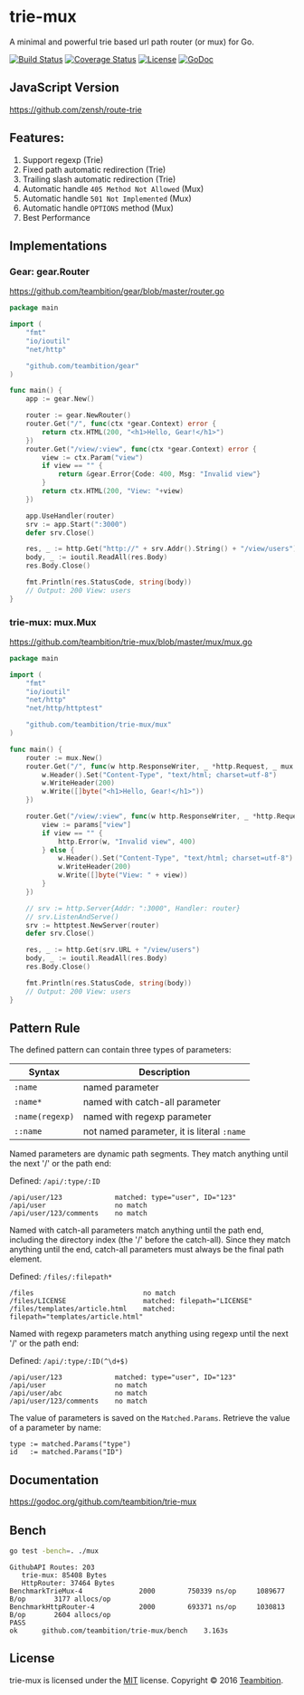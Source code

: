 trie-mux
====
A minimal and powerful trie based url path router (or mux) for Go.

[![Build Status](http://img.shields.io/travis/teambition/trie-mux.svg?style=flat-square)](https://travis-ci.org/teambition/trie-mux)
[![Coverage Status](http://img.shields.io/coveralls/teambition/trie-mux.svg?style=flat-square)](https://coveralls.io/r/teambition/trie-mux)
[![License](http://img.shields.io/badge/license-mit-blue.svg?style=flat-square)](https://raw.githubusercontent.com/teambition/trie-mux/master/LICENSE)
[![GoDoc](http://img.shields.io/badge/go-documentation-blue.svg?style=flat-square)](http://godoc.org/github.com/teambition/trie-mux)

## JavaScript Version

https://github.com/zensh/route-trie

## Features:

1. Support regexp (Trie)
2. Fixed path automatic redirection (Trie)
3. Trailing slash automatic redirection (Trie)
4. Automatic handle `405 Method Not Allowed` (Mux)
5. Automatic handle `501 Not Implemented` (Mux)
6. Automatic handle `OPTIONS` method (Mux)
7. Best Performance

## Implementations

### Gear: gear.Router

https://github.com/teambition/gear/blob/master/router.go

```go
package main

import (
	"fmt"
	"io/ioutil"
	"net/http"

	"github.com/teambition/gear"
)

func main() {
	app := gear.New()

	router := gear.NewRouter()
	router.Get("/", func(ctx *gear.Context) error {
		return ctx.HTML(200, "<h1>Hello, Gear!</h1>")
	})
	router.Get("/view/:view", func(ctx *gear.Context) error {
		view := ctx.Param("view")
		if view == "" {
			return &gear.Error{Code: 400, Msg: "Invalid view"}
		}
		return ctx.HTML(200, "View: "+view)
	})

	app.UseHandler(router)
	srv := app.Start(":3000")
	defer srv.Close()

	res, _ := http.Get("http://" + srv.Addr().String() + "/view/users")
	body, _ := ioutil.ReadAll(res.Body)
	res.Body.Close()

	fmt.Println(res.StatusCode, string(body))
	// Output: 200 View: users
}
```

### trie-mux: mux.Mux

https://github.com/teambition/trie-mux/blob/master/mux/mux.go

```go
package main

import (
	"fmt"
	"io/ioutil"
	"net/http"
	"net/http/httptest"

	"github.com/teambition/trie-mux/mux"
)

func main() {
	router := mux.New()
	router.Get("/", func(w http.ResponseWriter, _ *http.Request, _ mux.Params) {
		w.Header().Set("Content-Type", "text/html; charset=utf-8")
		w.WriteHeader(200)
		w.Write([]byte("<h1>Hello, Gear!</h1>"))
	})

	router.Get("/view/:view", func(w http.ResponseWriter, _ *http.Request, params mux.Params) {
		view := params["view"]
		if view == "" {
			http.Error(w, "Invalid view", 400)
		} else {
			w.Header().Set("Content-Type", "text/html; charset=utf-8")
			w.WriteHeader(200)
			w.Write([]byte("View: " + view))
		}
	})

	// srv := http.Server{Addr: ":3000", Handler: router}
	// srv.ListenAndServe()
	srv := httptest.NewServer(router)
	defer srv.Close()

	res, _ := http.Get(srv.URL + "/view/users")
	body, _ := ioutil.ReadAll(res.Body)
	res.Body.Close()

	fmt.Println(res.StatusCode, string(body))
	// Output: 200 View: users
}
```

## Pattern Rule

The defined pattern can contain three types of parameters:

| Syntax | Description |
|--------|------|
| `:name` | named parameter |
| `:name*` | named with catch-all parameter |
| `:name(regexp)` | named with regexp parameter |
| `::name` | not named parameter, it is literal `:name` |

Named parameters are dynamic path segments. They match anything until the next '/' or the path end:

Defined: `/api/:type/:ID`
```
/api/user/123             matched: type="user", ID="123"
/api/user                 no match
/api/user/123/comments    no match
```

Named with catch-all parameters match anything until the path end, including the directory index (the '/' before the catch-all). Since they match anything until the end, catch-all parameters must always be the final path element.

Defined: `/files/:filepath*`
```
/files                           no match
/files/LICENSE                   matched: filepath="LICENSE"
/files/templates/article.html    matched: filepath="templates/article.html"
```

Named with regexp parameters match anything using regexp until the next '/' or the path end:

Defined: `/api/:type/:ID(^\d+$)`
```
/api/user/123             matched: type="user", ID="123"
/api/user                 no match
/api/user/abc             no match
/api/user/123/comments    no match
```

The value of parameters is saved on the `Matched.Params`. Retrieve the value of a parameter by name:
```
type := matched.Params("type")
id   := matched.Params("ID")
```

## Documentation

https://godoc.org/github.com/teambition/trie-mux

## Bench

```bash
go test -bench=. ./mux
```

```
GithubAPI Routes: 203
   trie-mux: 85408 Bytes
   HttpRouter: 37464 Bytes
BenchmarkTrieMux-4      	    2000	    750339 ns/op	 1089677 B/op	    3177 allocs/op
BenchmarkHttpRouter-4   	    2000	    693371 ns/op	 1030813 B/op	    2604 allocs/op
PASS
ok  	github.com/teambition/trie-mux/bench	3.163s
```

## License
trie-mux is licensed under the [MIT](https://github.com/teambition/trie-mux/blob/master/LICENSE) license.
Copyright &copy; 2016 [Teambition](https://www.teambition.com).